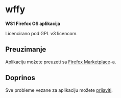 # wffy

**WS1 Firefox OS aplikacija**

Licencirano pod GPL v3 licencom.

## Preuzimanje

Aplikaciju možete preuzeti sa
[Firefox Marketplace](https://marketplace.firefox.com/app/ws1)-a.

## Doprinos

Sve probleme vezane za aplikaciju možete
[prijaviti](https://github.com/ws1/firefox-os/issues/new).